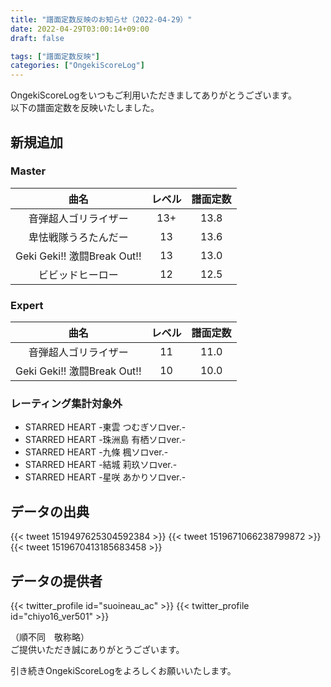 ```yaml
---
title: "譜面定数反映のお知らせ（2022-04-29）"
date: 2022-04-29T03:00:14+09:00
draft: false

tags: ["譜面定数反映"]
categories: ["OngekiScoreLog"]
---
```


OngekiScoreLogをいつもご利用いただきましてありがとうございます。  
以下の譜面定数を反映いたしました。

<!--more-->

## 新規追加

### Master

| 曲名 | レベル | 譜面定数 |
|:-:|:-:|:-:|
| 音弾超人ゴリライザー | 13+ | 13.8 |
| 卑怯戦隊うろたんだー | 13 | 13.6 |
| Geki Geki!! 激闘Break Out!! | 13 | 13.0 |
| ビビッドヒーロー | 12 | 12.5 |

### Expert

| 曲名 | レベル | 譜面定数 |
|:-:|:-:|:-:|
| 音弾超人ゴリライザー | 11 | 11.0 |
| Geki Geki!! 激闘Break Out!! | 10 | 10.0 |

### レーティング集計対象外

- STARRED HEART -東雲 つむぎソロver.-
- STARRED HEART -珠洲島 有栖ソロver.-
- STARRED HEART -九條 楓ソロver.-
- STARRED HEART -結城 莉玖ソロver.-
- STARRED HEART -星咲 あかりソロver.-

## データの出典

{{< tweet 1519497625304592384 >}}
{{< tweet 1519671066238799872 >}}
{{< tweet 1519670413185683458 >}}

## データの提供者

{{< twitter_profile id="suoineau_ac" >}}
{{< twitter_profile id="chiyo16_ver501" >}}

（順不同　敬称略）  
ご提供いただき誠にありがとうございます。

引き続きOngekiScoreLogをよろしくお願いいたします。
